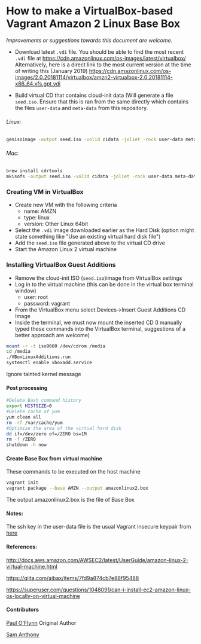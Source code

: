 # How to make a  VirtualBox-based Vagrant Amazon 2 Linux Base Box

*Improvements or suggestions towards this document are welcome.*

* Download latest `.vdi` file. You should be able to find the most recent `.vdi`
file at https://cdn.amazonlinux.com/os-images/latest/virtualbox/ Alternatively,
here is a direct link to the most current version at the time of writing this (January 2019) https://cdn.amazonlinux.com/os-images/2.0.20181114/virtualbox/amzn2-virtualbox-2.0.20181114-x86_64.xfs.gpt.vdi

* Build virtual CD that contains cloud-init data (Will generate a file `seed.iso`. Ensure that this is ran from the same
directly which contains the files `user-data` and `meta-data` from this repository.
###### Linux:
```bash
genisoimage -output seed.iso -volid cidata -joliet -rock user-data meta-data
```
###### Mac:
```bash
brew install cdrtools
mkisofs -output seed.iso -volid cidata -joliet -rock user-data meta-data
```

### Creating VM in VirtualBox

* Create new VM with the following criteria
  - name: AMZN
  - type: linux
  - version: Other Linux 64bit
* Select the `.vdi` image downloaded earlier as the Hard Disk (option might state
something like "Use an existing virtual hard disk file")
* Add the `seed.iso` file generated above to the virtual CD drive
* Start the Amazon Linux 2 virtual machine

### Installing VirtualBox Guest Additions

* Remove the cloud-init ISO (`seed.iso`)image from VirtualBox settings
* Log in to the virtual machine (this can be done in the virtual box terminal window)
  - user: root
  - password: vagrant
* From the VirtualBox menu select Devices->Insert Guest Additions CD Image
* Inside the terminal, we must now mount the inserted CD (I manually typed these commands into
the VirtualBox terminal, suggestions of a better approach are welcome)
```bash
mount -r -t iso9660 /dev/cdrom /media
cd /media
./VBoxLinuxAdditions.run
systemctl enable vboxadd.service
```
Ignore tainted kernel message

#### Post processing
```bash
#Delete Bash command history
export HISTSIZE=0
#Delete cache of yum
yum clean all
rm -rf /var/cache/yum
#Optimize the area of the virtual hard disk
dd if=/dev/zero of=/ZERO bs=1M
rm -f /ZERO
shutdown -h now
```

#### Create Base Box from virtual machine

These commands to be executed on the host machine
```bash
vagrant init
vagrant package --base AMZN --output amazonlinux2.box
```
The output amazonlinux2.box is the file of Base Box

#### Notes:
The ssh key in the user-data file is the usual Vagrant insecure keypair from [here](https://github.com/hashicorp/vagrant/tree/master/keys)

#### References:
http://docs.aws.amazon.com/AWSEC2/latest/UserGuide/amazon-linux-2-virtual-machine.html

https://qiita.com/aibax/items/7fd9a874cb7e88f95488

https://superuser.com/questions/1048091/can-i-install-ec2-amazon-linux-os-locally-on-virtual-machine


#### Contributors

[Paul O'Flynn](https://github.com/poflynn) Original Author

[Sam Anthony](https://github.com/expertcoder)
